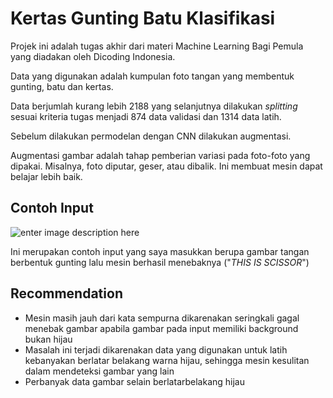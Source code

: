 # Kertas Gunting Batu Klasifikasi

Projek ini adalah tugas akhir dari materi Machine Learning Bagi Pemula yang diadakan oleh Dicoding Indonesia. 

Data yang digunakan adalah kumpulan foto tangan yang membentuk gunting, batu dan kertas. 

Data berjumlah kurang lebih 2188 yang selanjutnya dilakukan *splitting* sesuai kriteria tugas menjadi 874 data validasi dan 1314 data latih. 

Sebelum dilakukan permodelan dengan CNN dilakukan augmentasi.

Augmentasi gambar adalah tahap pemberian variasi pada foto-foto yang dipakai. Misalnya, foto diputar, geser, atau dibalik. Ini membuat mesin dapat belajar lebih baik. 

## Contoh Input

![enter image description here](https://i.ibb.co/PY6VV00/Halaman-Utama.png)

Ini merupakan contoh input yang saya masukkan berupa gambar tangan berbentuk gunting lalu mesin berhasil menebaknya ("*THIS IS SCISSOR*")

## Recommendation

 - Mesin masih jauh dari kata sempurna dikarenakan seringkali gagal menebak gambar apabila gambar pada input memiliki background bukan hijau
 - Masalah ini terjadi dikarenakan data yang digunakan untuk latih kebanyakan berlatar belakang warna hijau, sehingga mesin kesulitan dalam mendeteksi gambar yang lain
 - Perbanyak data gambar selain berlatarbelakang hijau
